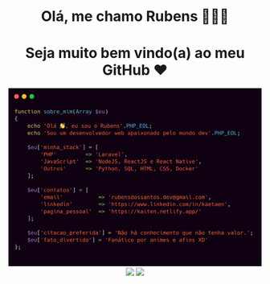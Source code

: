 <h1 align="center">Olá, me chamo Rubens 👨🏿‍💻 </h1>
<h1 align="center">Seja muito bem vindo(a) ao meu GitHub ♥️ </h1>
  
<p align="center" style="margin: 0; padding:0">
  <img width="800px" style="margin: 0; padding:0" src="main.png" border="0">
</p>

<p align="center" style="margin: 0; padding:0">
  <img width="400px" src="https://github-readme-stats.vercel.app/api/top-langs/?username=kaetaen&hide=html&layout=compact&theme=radical" />
  <img src="https://github-readme-stats.vercel.app/api?username=kaetaen&theme=radical&show_icons=true" />
</p>

<!--

function sobre_mim(Array $eu)
{
    echo 'Olá 👋, eu sou o Rubens'.PHP_EOL;
    echo 'Sou um desenvolvedor web apaixonado pelo mundo dev'.PHP_EOL;

    $eu['minha_stack'] = [
      'PHP'         => 'Laravel',
    	'JavaScript'  => 'NodeJS, ReactJS e React Native',
    	'Outros'      => 'Python, SQL, HTML, CSS, Docker'
  	];

  	$eu['contatos'] = [
    	'email'           => 'rubensdossantos.dev@gmail.com',
    	'linkedin'        => 'https://www.linkedin.com/in/kaetaen',
    	'pagina_pessoal'  => 'https://kaiten.netlify.app/'
  	];

  	$eu['citacao_preferida'] = 'Não há conhecimento que não tenha valor.';
    $eu['fato_divertido'] = 'Fanático por animes e afins XD'
};

-->
